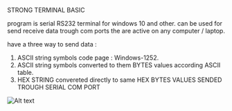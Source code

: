 STRONG TERMINAL BASIC

program is serial RS232 terminal for windows 10 and other. can be used for send receive data trough com ports the are active on any computer / laptop.

have a three way to send data :
1. ASCII string symbols code page : Windows-1252.
2. ASCII string symbols converted to them BYTES values according ASCII table.
3. HEX STRING convereted directly to same HEX BYTES VALUES SENDED TROUGH SERIAL COM PORT

<img src="/clangwin10.jpg" alt="Alt text" title="Optional title">
